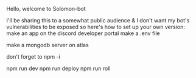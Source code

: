 Hello, welcome to Solomon-bot

I'll be sharing this to a somewhat public audience & I don't want my bot's vulnerabilities to be exposed so here's how to set up your own version:
make an app on the discord developer portal
make a .env file

make a mongodb server on atlas

don't forget to npm -i

npm run dev
npm run deploy
npm run roll
